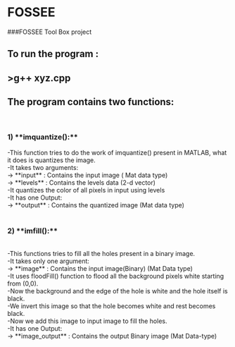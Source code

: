 # FOSSEE
###FOSSEE Tool Box project

<h2>To run the program :<h2>
>g++ xyz.cpp

<h2>The program contains two functions:</h2><br>
  <h3>1) **imquantize():**<br></h3>
        -This function tries to do the work of imquantize() present in MATLAB, what it does is quantizes the image.<br>
        -It takes two arguments:<br>
          -> **input** : Contains the input image ( Mat data type)<br>
          -> **levels** : Contains the levels data (2-d vector)<br>
        -It quantizes the color of all pixels in input using levels<br>
        -It has one Output:<br>
          -> **output** : Contains the quantized image (Mat data type)<br>
  <br>
  <h3>2) **imfill():**</h3><br>
        -This functions tries to fill all the holes present in a binary image.<br>
        -It takes only one argument:<br>
        -> **image** : Contains the input image(Binary) (Mat Data type)<br>
        -It uses floodFill() function to flood all the background pixels white starting from (0,0).<br>
        -Now the background and the edge of the hole is white and the hole itself is black.<br>
        -We invert this image so that the hole becomes white and rest becomes black.<br>
        -Now we add this image to input image to fill the holes.<br>
        -It has one Output:<br>
          -> **image_output** : Contains the output Binary image (Mat Data-type)<br>
  
